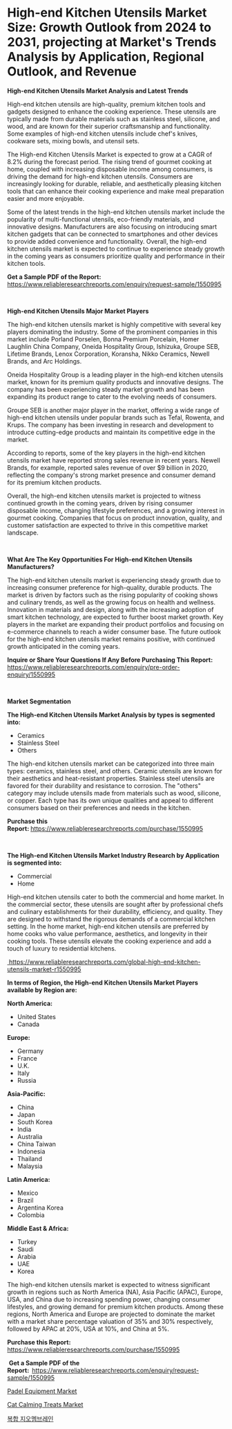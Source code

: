 <p><h1>High-end Kitchen Utensils Market Size: Growth Outlook from 2024 to 2031, projecting at Market's Trends Analysis by Application, Regional Outlook, and Revenue</h1></p><p><strong>High-end Kitchen Utensils Market Analysis and Latest Trends</strong></p>
<p><p>High-end kitchen utensils are high-quality, premium kitchen tools and gadgets designed to enhance the cooking experience. These utensils are typically made from durable materials such as stainless steel, silicone, and wood, and are known for their superior craftsmanship and functionality. Some examples of high-end kitchen utensils include chef's knives, cookware sets, mixing bowls, and utensil sets.</p><p>The High-end Kitchen Utensils Market is expected to grow at a CAGR of 8.2% during the forecast period. The rising trend of gourmet cooking at home, coupled with increasing disposable income among consumers, is driving the demand for high-end kitchen utensils. Consumers are increasingly looking for durable, reliable, and aesthetically pleasing kitchen tools that can enhance their cooking experience and make meal preparation easier and more enjoyable.</p><p>Some of the latest trends in the high-end kitchen utensils market include the popularity of multi-functional utensils, eco-friendly materials, and innovative designs. Manufacturers are also focusing on introducing smart kitchen gadgets that can be connected to smartphones and other devices to provide added convenience and functionality. Overall, the high-end kitchen utensils market is expected to continue to experience steady growth in the coming years as consumers prioritize quality and performance in their kitchen tools.</p></p>
<p><strong>Get a Sample PDF of the Report:&nbsp;</strong> <a href="https://www.reliableresearchreports.com/enquiry/request-sample/1550995">https://www.reliableresearchreports.com/enquiry/request-sample/1550995</a></p>
<p>&nbsp;</p>
<p><strong>High-end Kitchen Utensils Major Market Players</strong></p>
<p><p>The high-end kitchen utensils market is highly competitive with several key players dominating the industry. Some of the prominent companies in this market include Porland Porselen, Bonna Premium Porcelain, Homer Laughlin China Company, Oneida Hospitality Group, Ishizuka, Groupe SEB, Lifetime Brands, Lenox Corporation, Koransha, Nikko Ceramics, Newell Brands, and Arc Holdings.</p><p>Oneida Hospitality Group is a leading player in the high-end kitchen utensils market, known for its premium quality products and innovative designs. The company has been experiencing steady market growth and has been expanding its product range to cater to the evolving needs of consumers.</p><p>Groupe SEB is another major player in the market, offering a wide range of high-end kitchen utensils under popular brands such as Tefal, Rowenta, and Krups. The company has been investing in research and development to introduce cutting-edge products and maintain its competitive edge in the market.</p><p>According to reports, some of the key players in the high-end kitchen utensils market have reported strong sales revenue in recent years. Newell Brands, for example, reported sales revenue of over $9 billion in 2020, reflecting the company's strong market presence and consumer demand for its premium kitchen products.</p><p>Overall, the high-end kitchen utensils market is projected to witness continued growth in the coming years, driven by rising consumer disposable income, changing lifestyle preferences, and a growing interest in gourmet cooking. Companies that focus on product innovation, quality, and customer satisfaction are expected to thrive in this competitive market landscape.</p></p>
<p>&nbsp;</p>
<p><strong>What Are The Key Opportunities For High-end Kitchen Utensils Manufacturers?</strong></p>
<p><p>The high-end kitchen utensils market is experiencing steady growth due to increasing consumer preference for high-quality, durable products. The market is driven by factors such as the rising popularity of cooking shows and culinary trends, as well as the growing focus on health and wellness. Innovation in materials and design, along with the increasing adoption of smart kitchen technology, are expected to further boost market growth. Key players in the market are expanding their product portfolios and focusing on e-commerce channels to reach a wider consumer base. The future outlook for the high-end kitchen utensils market remains positive, with continued growth anticipated in the coming years.</p></p>
<p><strong>Inquire or Share Your Questions If Any Before Purchasing This Report:</strong> <a href="https://www.reliableresearchreports.com/enquiry/pre-order-enquiry/1550995">https://www.reliableresearchreports.com/enquiry/pre-order-enquiry/1550995</a></p>
<p>&nbsp;</p>
<p><strong>Market Segmentation</strong></p>
<p><strong>The High-end Kitchen Utensils Market Analysis by types is segmented into:</strong></p>
<p><ul><li>Ceramics</li><li>Stainless Steel</li><li>Others</li></ul></p>
<p><p>The high-end kitchen utensils market can be categorized into three main types: ceramics, stainless steel, and others. Ceramic utensils are known for their aesthetics and heat-resistant properties. Stainless steel utensils are favored for their durability and resistance to corrosion. The "others" category may include utensils made from materials such as wood, silicone, or copper. Each type has its own unique qualities and appeal to different consumers based on their preferences and needs in the kitchen.</p></p>
<p><strong>Purchase this Report:&nbsp;</strong><a href="https://www.reliableresearchreports.com/purchase/1550995">https://www.reliableresearchreports.com/purchase/1550995</a></p>
<p>&nbsp;</p>
<p><strong>The High-end Kitchen Utensils Market Industry Research by Application is segmented into:</strong></p>
<p><ul><li>Commercial</li><li>Home</li></ul></p>
<p><p>High-end kitchen utensils cater to both the commercial and home market. In the commercial sector, these utensils are sought after by professional chefs and culinary establishments for their durability, efficiency, and quality. They are designed to withstand the rigorous demands of a commercial kitchen setting. In the home market, high-end kitchen utensils are preferred by home cooks who value performance, aesthetics, and longevity in their cooking tools. These utensils elevate the cooking experience and add a touch of luxury to residential kitchens.</p></p>
<p><a href="https://www.reliableresearchreports.com/global-high-end-kitchen-utensils-market-r1550995">&nbsp;https://www.reliableresearchreports.com/global-high-end-kitchen-utensils-market-r1550995</a></p>
<p><strong>In terms of Region, the High-end Kitchen Utensils Market Players available by Region are:</strong></p>
<p>
    <p> <strong> North America: </strong>
        <ul>
            <li>United States</li>
            <li>Canada</li>
        </ul>
        </p> 
    <p> <strong> Europe: </strong>
        <ul>
            <li>Germany</li>
            <li>France</li>
            <li>U.K.</li>
            <li>Italy</li>
            <li>Russia</li>
        </ul>
        </p> 
    <p> <strong> Asia-Pacific: </strong>
        <ul>
            <li>China</li>
            <li>Japan</li>
            <li>South Korea</li>
            <li>India</li>
            <li>Australia</li>
            <li>China Taiwan</li>
            <li>Indonesia</li>
            <li>Thailand</li>
            <li>Malaysia</li>
        </ul>
        </p> 
    <p> <strong> Latin America: </strong>
        <ul>
            <li>Mexico</li>
            <li>Brazil</li>
            <li>Argentina Korea</li>
            <li>Colombia</li>
        </ul>
        </p> 
    <p> <strong> Middle East & Africa: </strong>
        <ul>
            <li>Turkey</li>
            <li>Saudi</li>
            <li>Arabia</li>
            <li>UAE</li>
            <li>Korea</li>
        </ul>
    </p>
    </p>
<p><p>The high-end kitchen utensils market is expected to witness significant growth in regions such as North America (NA), Asia Pacific (APAC), Europe, USA, and China due to increasing spending power, changing consumer lifestyles, and growing demand for premium kitchen products. Among these regions, North America and Europe are projected to dominate the market with a market share percentage valuation of 35% and 30% respectively, followed by APAC at 20%, USA at 10%, and China at 5%.</p></p>
<p><strong>Purchase this Report: </strong><a href="https://www.reliableresearchreports.com/purchase/1550995">https://www.reliableresearchreports.com/purchase/1550995</a></p>
<p>&nbsp;<strong>Get a Sample PDF of the Report:&nbsp;&nbsp;</strong><a href="https://www.reliableresearchreports.com/enquiry/request-sample/1550995">https://www.reliableresearchreports.com/enquiry/request-sample/1550995</a></p>
<p><strong></strong></p>
<p><p><a href="https://github.com/ZackaryHalvorson2023/Market-Research-Report-List-2/blob/main/padel-equipment-market.md">Padel Equipment Market</a></p><p><a href="https://github.com/AnnChovey2023/Market-Research-Report-List-2/blob/main/cat-calming-treats-market.md">Cat Calming Treats Market</a></p><p><a href="https://github.com/lzuwsfreyoq70/Market-Research-Report-List-3/blob/main/280301940007.md">복합 지오멤브레인</a></p></p>